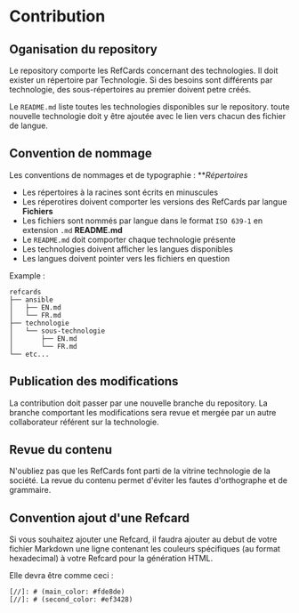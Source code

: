 # Contribution

## Oganisation du repository
Le repository comporte les RefCards concernant des technologies. Il doit exister un répertoire par Technologie. Si des besoins sont différents par technologie, des sous-répertoires au premier doivent petre créés.

Le `README.md` liste toutes les technologies disponibles sur le repository. toute nouvelle technologie doit y être ajoutée avec le lien vers chacun des fichier de langue.

## Convention de nommage

Les conventions de nommages et de typographie :
***Répertoires*
* Les répertoires à la racines sont écrits en minuscules
* Les réperotires doivent comporter les versions des RefCards par langue
**Fichiers**
* Les fichiers sont nommés par langue dans le format `ISO 639-1` en extension `.md`
**README.md**
* Le `README.md` doit comporter chaque technologie présente
* Les technologies doivent afficher les langues disponibles
* Les langues doivent pointer vers les fichiers en question


Example :
```
refcards
├── ansible
│   ├── EN.md
│   └── FR.md
├── technologie
│   └── sous-technologie
│       ├── EN.md
│       └── FR.md
└── etc...
```

## Publication des modifications
La contribution doit passer par une nouvelle branche du repository.
La branche comportant les modifications sera revue et mergée par un autre collaborateur référent sur la technologie.

## Revue du contenu
N'oubliez pas que les RefCards font parti de la vitrine technologie de la société. La revue du contenu permet d'éviter les fautes d'orthographe et de grammaire.

## Convention ajout d'une Refcard

Si vous souhaitez ajouter une Refcard, il faudra ajouter au debut de votre fichier Markdown une ligne contenant les couleurs spécifiques (au format hexadecimal) à votre Refcard pour la génération HTML.

Elle devra être comme ceci : 
```
[//]: # (main_color: #fde8de)
[//]: # (second_color: #ef3428)
```
